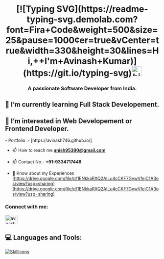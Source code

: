 <h1 align="center">[![Typing SVG](https://readme-typing-svg.demolab.com?font=Fira+Code&weight=500&size=25&pause=1000&center=true&vCenter=true&width=330&height=30&lines=Hi,++I'm+Avinash+Kumar)](https://git.io/typing-svg)<img src="https://user-images.githubusercontent.com/1303154/88677602-1635ba80-d120-11ea-84d8-d263ba5fc3c0.gif" width="32px" alt="hi"></h1>
<h3 align="center">A passionate Software Developer from India.</h3>
<h2>🔭 I’m currently learning Full Stack Developement. </h2>
<h2>🌱 I’m interested in Web Developement or Frontend Developer.</h2>
- Portfolio :- [https://avinash746.github.io/]

- 📫 How to reach me **anish95380@gmail.com**

- 📫 Contact No:- **+91-9334717448**

- 📄 Know about my Experiences [https://drive.google.com/file/d/1ENkkaRXQ2AILu4cCKF7GywVfejC1A3os/view?usp=sharing](https://drive.google.com/file/d/1ENkkaRXQ2AILu4cCKF7GywVfejC1A3os/view?usp=sharing)

<h3 align="left">Connect with me:</h3>
<p align="left">
<a href="https://linkedin.com/in/avinash kumar" target="blank"><img align="center" src="https://raw.githubusercontent.com/rahuldkjain/github-profile-readme-generator/master/src/images/icons/Social/linked-in-alt.svg" alt="avinash kumar" height="30" width="40" /></a>
</p>

## 💻 Languages and Tools:

[![SkillIcons](https://skillicons.dev/icons?i=python,js,ts,html,css,nodejs,react,tailwindcss,mongodb,mysql,aws,vscode,pythonidleicon)](https://skillicons.dev)<br/>
